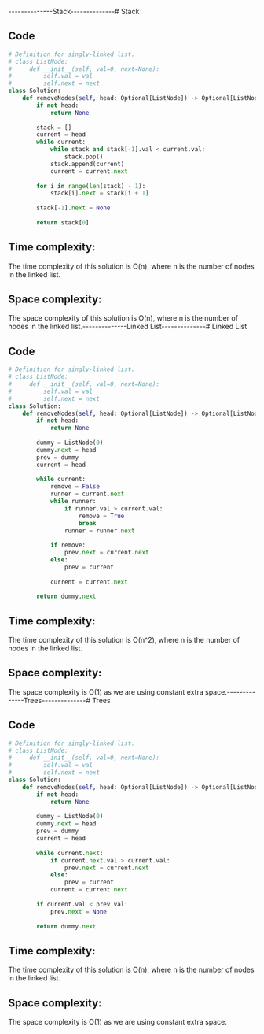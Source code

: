 --------------Stack--------------# Stack

## Code

```python
# Definition for singly-linked list.
# class ListNode:
#     def __init__(self, val=0, next=None):
#         self.val = val
#         self.next = next
class Solution:
    def removeNodes(self, head: Optional[ListNode]) -> Optional[ListNode]:
        if not head:
            return None
        
        stack = []
        current = head
        while current:
            while stack and stack[-1].val < current.val:
                stack.pop()
            stack.append(current)
            current = current.next
        
        for i in range(len(stack) - 1):
            stack[i].next = stack[i + 1]
        
        stack[-1].next = None
        
        return stack[0]
```

## Time complexity:
The time complexity of this solution is O(n), where n is the number of nodes in the linked list.

## Space complexity:
The space complexity of this solution is O(n), where n is the number of nodes in the linked list.--------------Linked List--------------# Linked List

## Code

```python
# Definition for singly-linked list.
# class ListNode:
#     def __init__(self, val=0, next=None):
#         self.val = val
#         self.next = next
class Solution:
    def removeNodes(self, head: Optional[ListNode]) -> Optional[ListNode]:
        if not head:
            return None
        
        dummy = ListNode(0)
        dummy.next = head
        prev = dummy
        current = head
        
        while current:
            remove = False
            runner = current.next
            while runner:
                if runner.val > current.val:
                    remove = True
                    break
                runner = runner.next
            
            if remove:
                prev.next = current.next
            else:
                prev = current
            
            current = current.next
        
        return dummy.next
```

## Time complexity:
The time complexity of this solution is O(n^2), where n is the number of nodes in the linked list.

## Space complexity:
The space complexity is O(1) as we are using constant extra space.--------------Trees--------------# Trees

## Code

```python
# Definition for singly-linked list.
# class ListNode:
#     def __init__(self, val=0, next=None):
#         self.val = val
#         self.next = next
class Solution:
    def removeNodes(self, head: Optional[ListNode]) -> Optional[ListNode]:
        if not head:
            return None
        
        dummy = ListNode(0)
        dummy.next = head
        prev = dummy
        current = head
        
        while current.next:
            if current.next.val > current.val:
                prev.next = current.next
            else:
                prev = current
            current = current.next
        
        if current.val < prev.val:
            prev.next = None
        
        return dummy.next
```

## Time complexity:
The time complexity of this solution is O(n), where n is the number of nodes in the linked list.

## Space complexity:
The space complexity is O(1) as we are using constant extra space.
